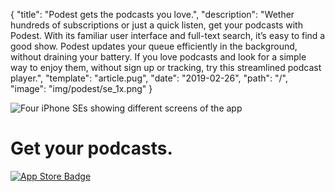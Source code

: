 {
  "title": "Podest gets the podcasts you love.",
  "description": "Wether hundreds of subscriptions or just a quick listen, get your podcasts with Podest. With its familiar user interface and full-text search, it’s easy to find a good show. Podest updates your queue efficiently in the background, without draining your battery. If you love podcasts and look for a simple way to enjoy them, without sign up or tracking, try this streamlined podcast player.",
  "template": "article.pug",
  "date": "2019-02-26",
  "path": "/",
  "image": "img/podest/se_1x.png"
}

![Four iPhone SEs showing different screens of the app](/img/podest/se_1x.png "Finding a good show has never been easier")

# Get your podcasts.

[![App Store Badge](/img/app_store.svg "Download on the App Store")](https://itunes.apple.com/us/app/podest/id794983364)
